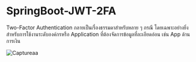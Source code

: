 # SpringBoot-JWT-2FA

Two-Factor Authentication กลายเป็นเรื่องธรรมดาสำหรับหลาย ๆ กรณี โดยเฉพาะอย่างยิ่งสำหรับการใช้งานระดับองค์กรหรือ Application ที่ต้องจัดการข้อมูลที่ละเอียดอ่อน เช่น App ด้านการเงิน

![Captureaa](https://user-images.githubusercontent.com/15135199/107857637-1c904780-6e62-11eb-8f71-d2f59841ad73.JPG)

